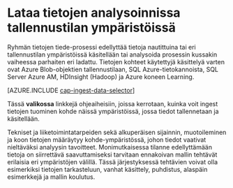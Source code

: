 <properties 
    pageTitle="Lataa tietojen analysoinnissa ympäristöissä tallennustilan | Microsoft Azure" 
    description="Tietojen siirtäminen ja sieltä pois Azure-Blob-säiliö" 
    services="machine-learning,storage" 
    documentationCenter="" 
    authors="bradsev" 
    manager="jhubbard" 
    editor="cgronlun" />

<tags 
    ms.service="machine-learning" 
    ms.workload="data-services" 
    ms.tgt_pltfrm="na" 
    ms.devlang="na" 
    ms.topic="article" 
    ms.date="09/19/2016" 
    ms.author="bradsev" />

# <a name="load-data-into-storage-environments-for-analytics"></a>Lataa tietojen analysoinnissa tallennustilan ympäristöissä

Ryhmän tietojen tiede-prosessi edellyttää tietoja nautittuina tai eri tallennustilan ympäristöissä käsitellään tai analysoida prosessin kussakin vaiheessa parhaiten eri ladattu. Tietojen kohteet käytettyjä käsittelyä varten ovat Azure Blob-objektien tallennustilaan, SQL Azure-tietokannoista, SQL Server Azure AM, HDInsight (Hadoop) ja Azure koneen Learning. 

[AZURE.INCLUDE [cap-ingest-data-selector](../../includes/cap-ingest-data-selector.md)]

Tässä **valikossa** linkkejä ohjeaiheisiin, joissa kerrotaan, kuinka voit ingest tietojen tuominen kohde näissä ympäristöissä, jossa tiedot tallennetaan ja käsitellään.

Tekniset ja liiketoimintatarpeiden sekä alkuperäisen sijainnin, muotoileminen ja koon tietojen määräytyy kohde-ympäristössä, johon tiedot vaativat nieltäväksi analyysin tavoitteet. Monimutkaisessa tilanne edellyttämään tietoja on siirrettävä saavuttamiseksi tarvitaan ennakoivan mallin tehtävät erilaisia eri ympäristöjen välillä. Tässä järjestyksessä tehtävien voivat olla esimerkiksi tietojen tarkasteluun, vanhat käsittely, puhdistus, alaspäin esimerkkejä ja mallin koulutus.
